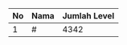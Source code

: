 | No | Nama            | Jumlah Level |
|----|-----------------|--------------|
| 1  | #    |    4342        |
